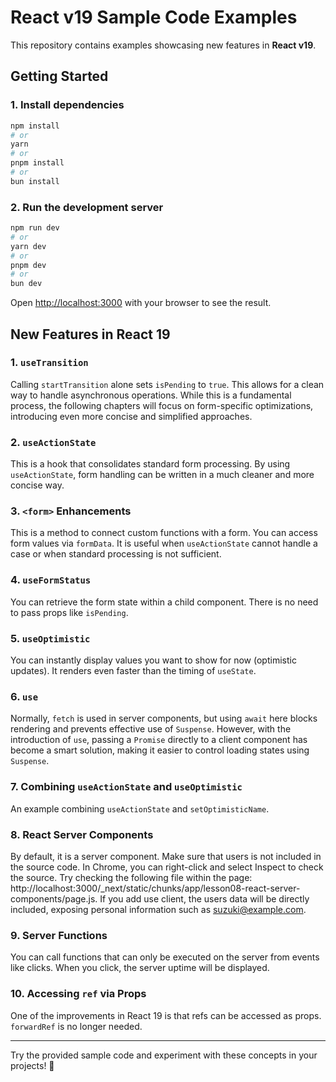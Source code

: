 # React v19 Sample Code Examples

This repository contains examples showcasing new features in **React v19**.  

## Getting Started

### 1. Install dependencies

```bash
npm install
# or
yarn
# or
pnpm install
# or
bun install
```

### 2. Run the development server

```bash
npm run dev
# or
yarn dev
# or
pnpm dev
# or
bun dev
```

Open [http://localhost:3000](http://localhost:3000) with your browser to see the result.

## New Features in React 19

### 1. `useTransition`
Calling `startTransition` alone sets `isPending` to `true`. This allows for a clean way to handle asynchronous operations. While this is a fundamental process, the following chapters will focus on form-specific optimizations, introducing even more concise and simplified approaches.

### 2. `useActionState`
This is a hook that consolidates standard form processing. By using `useActionState`, form handling can be written in a much cleaner and more concise way.

### 3. `<form>` Enhancements
This is a method to connect custom functions with a form. You can access form values via `formData`. It is useful when `useActionState` cannot handle a case or when standard processing is not sufficient.

### 4. `useFormStatus`
You can retrieve the form state within a child component. There is no need to pass props like `isPending`.

### 5. `useOptimistic`
You can instantly display values you want to show for now (optimistic updates). It renders even faster than the timing of `useState`.

### 6. `use`
Normally, `fetch` is used in server components, but using `await` here blocks rendering and prevents effective use of `Suspense`. However, with the introduction of `use`, passing a `Promise` directly to a client component has become a smart solution, making it easier to control loading states using `Suspense`.

### 7. Combining `useActionState` and `useOptimistic`
An example combining `useActionState` and `setOptimisticName`.

### 8. React Server Components
By default, it is a server component. Make sure that users is not included in the source code. In Chrome, you can right-click and select Inspect to check the source. Try checking the following file within the page: http://localhost:3000/_next/static/chunks/app/lesson08-react-server-components/page.js. If you add use client, the users data will be directly included, exposing personal information such as suzuki@example.com.

### 9. Server Functions
You can call functions that can only be executed on the server from events like clicks. When you click, the server uptime will be displayed.

### 10. Accessing `ref` via Props
One of the improvements in React 19 is that refs can be accessed as props. `forwardRef` is no longer needed.

---

Try the provided sample code and experiment with these concepts in your projects! 🚀  
